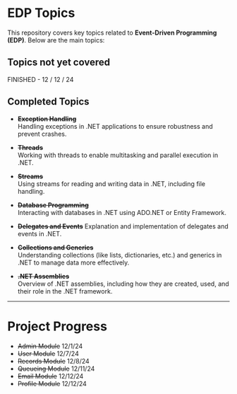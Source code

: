 # EDP Topics

This repository covers key topics related to **Event-Driven Programming (EDP)**. Below are the main topics:

## Topics not yet covered
FINISHED - 12 / 12 / 24

## Completed Topics

- ~~**Exception Handling**~~  
  Handling exceptions in .NET applications to ensure robustness and prevent crashes.

- ~~**Threads**~~  
  Working with threads to enable multitasking and parallel execution in .NET.

- ~~**Streams**~~  
  Using streams for reading and writing data in .NET, including file handling.

- ~~**Database Programming**~~  
  Interacting with databases in .NET using ADO.NET or Entity Framework.
- ~~**Delegates and Events**~~
  Explanation and implementation of delegates and events in .NET.
- ~~**Collections and Generics**~~  
  Understanding collections (like lists, dictionaries, etc.) and generics in .NET to manage data more effectively.
- ~~**.NET Assemblies**~~  
  Overview of .NET assemblies, including how they are created, used, and their role in the .NET framework.

---

# Project Progress

- ~~Admin Module~~ 12/1/24
- ~~User Module~~  12/7/24
- ~~Records Module~~ 12/8/24
- ~~Queueing Module~~ 12/11/24
- ~~Email Module~~ 12/12/24
- ~~Profile Module~~ 12/12/24
